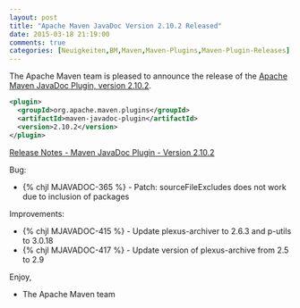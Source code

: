 ```yaml
---
layout: post
title: "Apache Maven JavaDoc Version 2.10.2 Released"
date: 2015-03-18 21:19:00
comments: true
categories: [Neuigkeiten,BM,Maven,Maven-Plugins,Maven-Plugin-Releases]
---
```

The Apache Maven team is pleased to announce the release of the 
[Apache Maven JavaDoc Plugin, version 2.10.2](http://maven.apache.org/plugins/maven-javadoc-plugin/).


``` xml
<plugin>
  <groupId>org.apache.maven.plugins</groupId>
  <artifactId>maven-javadoc-plugin</artifactId>
  <version>2.10.2</version>
</plugin>
```

<!-- more -->

[Release Notes - Maven JavaDoc Plugin - Version 2.10.2](http://jira.codehaus.org/secure/ReleaseNote.jspa?projectId=11138&version=19347)

Bug:

 * {% chjl MJAVADOC-365 %} - Patch: sourceFileExcludes does not work due to inclusion of packages

Improvements:

 * {% chjl MJAVADOC-415 %} - Update plexus-archiver to 2.6.3 and p-utils to 3.0.18
 * {% chjl MJAVADOC-417 %} - Update version of plexus-archive from 2.5 to 2.9


Enjoy,

- The Apache Maven team

